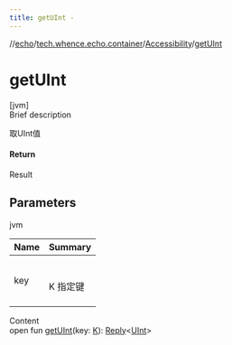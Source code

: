 ```yaml
---
title: getUInt -
---
```

//[echo](../../index.md)/[tech.whence.echo.container](../index.md)/[Accessibility](index.md)/[getUInt](get-u-int.md)



# getUInt  
[jvm]  
Brief description  


取UInt值



#### Return  


Result<UInt>



## Parameters  
  
jvm  
  
|  Name|  Summary| 
|---|---|
| key| <br><br>K 指定键<br><br>
  
  
Content  
open fun [getUInt](get-u-int.md)(key: [K](index.md)): [Reply](../-reply/index.md)<[UInt](https://kotlinlang.org/api/latest/jvm/stdlib/kotlin/-u-int/index.html)>  



